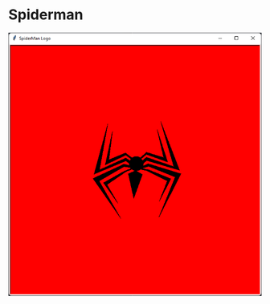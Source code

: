 # Spiderman

<img src = "https://raw.githubusercontent.com/Nukecraft5419/PythonTurtleArt/main/src/python_turtle/Spiderman/spiderman.png">
